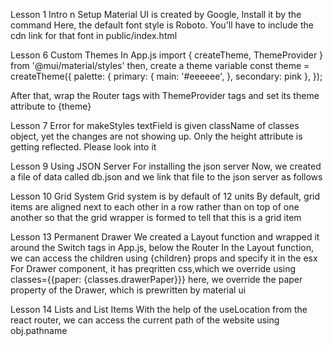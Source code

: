 Lesson 1 Intro n Setup
Material UI is created by Google,
Install it by the command <!--? npm install @mui/material -->
Here, the default font style is Roboto. You'll have to include the cdn link for that font in public/index.html
<!--! ============================================================================================================== -->

Lesson 6 Custom Themes
In App.js import { createTheme, ThemeProvider } from '@mui/material/styles'
then, create a theme variable const theme = createTheme({
  palette: {
    primary: {
      main: '#eeeeee',
    },
    secondary: pink
  },
});

After that, wrap the Router tags with ThemeProvider tags and set its theme attribute to {theme}

<!--! ============================================================================================================== -->
Lesson 7 Error for makeStyles
textField is given className of classes object, yet the changes are not showing up. Only the height attribute is getting reflected. Please look into it

<!--! ============================================================================================================== -->

Lesson 9 Using JSON Server
For installing the json server <!--? npm install -g json-server -->
Now, we created a file of data called db.json and we link that file to the json server as follows
<!--? npx json-server --watch public/data/db.json --port 8000 -->
<!--! ============================================================================================================== -->

Lesson 10 Grid System
Grid system is by default of 12 units
By default, grid items are aligned next to each other in a row rather than on top of one another
<Grid container> </Grid>  so that the grid wrapper is formed
<Grid item> </Grid> to tell that this is a grid item

<!--! ============================================================================================================== -->
Lesson 13 Permanent Drawer
We created a Layout function and wrapped it around the Switch tags in App.js, below the Router
In the Layout function, we can access the children using {children} props and specify it in the esx
For Drawer component, it has preqritten css,which we override using classes={{paper: {classes.drawerPaper}}}
here, we override the paper property of the Drawer, which is prewritten by material ui

<!--! ============================================================================================================== -->
Lesson 14 Lists and List Items
With the help of the useLocation from the react router, we can access the current path of the website using obj.pathname
